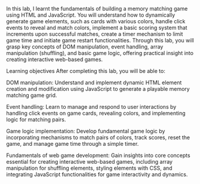 In this lab, I learnt the fundamentals of building a memory matching game using HTML and JavaScript. You will understand how to dynamically generate game elements, such as cards with various colors, handle click events to reveal and match colors, implement a basic scoring system that increments upon successful matches, create a timer mechanism to limit game time and initiate game restart functionalities. Through this lab, you will grasp key concepts of DOM manipulation, event handling, array manipulation (shuffling), and basic game logic, offering practical insight into creating interactive web-based games.

Learning objectives
After completing this lab, you will be able to:

DOM manipulation: Understand and implement dynamic HTML element creation and modification using JavaScript to generate a playable memory matching game grid.

Event handling: Learn to manage and respond to user interactions by handling click events on game cards, revealing colors, and implementing logic for matching pairs.

Game logic implementation: Develop fundamental game logic by incorporating mechanisms to match pairs of colors, track scores, reset the game, and manage game time through a simple timer.

Fundamentals of web game development: Gain insights into core concepts essential for creating interactive web-based games, including array manipulation for shuffling elements, styling elements with CSS, and integrating JavaScript functionalities for game interactivity and dynamics.